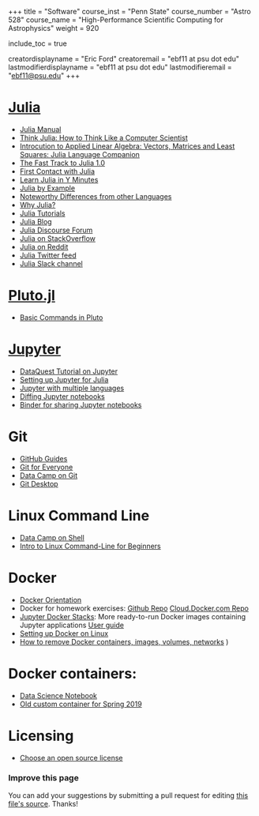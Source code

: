 +++
title = "Software"
course_inst = "Penn State"
course_number = "Astro 528"
course_name = "High-Performance Scientific Computing for Astrophysics"
weight = 920

include_toc = true

creatordisplayname = "Eric Ford"
creatoremail = "ebf11 at psu dot edu"
lastmodifierdisplayname = "ebf11 at psu dot edu"
lastmodifieremail = "ebf11@psu.edu"
+++


# [Julia](https://julialang.org/)

- [Julia Manual](http://docs.julialang.org/en/v1.0/)
- [Think Julia: How to Think Like a Computer Scientist](https://benlauwens.github.io/ThinkJulia.jl/latest/book.html)
- [Introcution to Applied Linear Algebra: Vectors, Matrices and Least Squares: Julia Language Companion](http://vmls-book.stanford.edu/vmls-julia-companion.pdf)
- [The Fast Track to Julia 1.0](https://juliadocs.github.io/Julia-Cheat-Sheet/)
- [First Contact with Julia](assets/nb02-first-contact-julia.html)
- [Learn Julia in Y Minutes](https://learnxinyminutes.com/docs/julia/)
- [Julia by Example](https://juliabyexample.helpmanual.io/)
- [Noteworthy Differences from other Languages](https://docs.julialang.org/en/v1/manual/noteworthy-differences/)
- [Why Julia?](http://ucidatascienceinitiative.github.io/IntroToJulia/Html/WhyJulia)
- [Julia Tutorials](https://julialang.org/learning/)
- [Julia Blog](https://julialang.org/blog/)
- [Julia Discourse Forum](https://discourse.julialang.org/)
- [Julia on StackOverflow](https://stackoverflow.com/questions/tagged/julia-lang)
- [Julia on Reddit](https://www.reddit.com/r/Julia/)
- [Julia Twitter feed](https://twitter.com/hashtag/julialang?src=hash)
- [Julia Slack channel](https://julialang.slack.com/)

# [Pluto.jl](https://github.com/fonsp/Pluto.jl)

- [Basic Commands in Pluto](https://github.com/fonsp/Pluto.jl/wiki/%F0%9F%94%8E-Basic-Commands-in-Pluto)

# [Jupyter](https://jupyter.org/)

- [DataQuest Tutorial on Jupyter](https://www.dataquest.io/blog/jupyter-notebook-tutorial/)
- [Setting up Jupyter for Julia](https://julialang.github.io/IJulia.jl/stable/manual/installation/)
- [Jupyter with multiple languages](https://blog.jupyter.org/i-python-you-r-we-julia-baf064ca1fb6)
- [Diffing Jupyter notebooks](https://github.com/jupyter/nbdime#installation)
- [Binder for sharing Jupyter notebooks](https://mybinder.org/)


# Git

- [GitHub Guides](https://guides.github.com/)
- [Git for Everyone](https://thenewstack.io/tutorial-git-for-absolutely-everyone/)
- [Data Camp on Git](https://www.datacamp.com/courses/introduction-to-git-for-data-science)
- [Git Desktop](https://desktop.github.com/)

# Linux Command Line
- [Data Camp on Shell](https://www.datacamp.com/courses/introduction-to-shell)
- [Intro to Linux Command-Line for Beginners](http://www.tuxarena.com/static/intro_linux_cli.php)

# Docker

- [Docker Orientation](https://docs.docker.com/get-started/)
- Docker for homework exercises:  [Github Repo](https://github.com/PsuAstro528/notebook) [Cloud.Docker.com Repo](https://cloud.docker.com/u/astro528/repository/docker/astro528/notebook)
- [Jupyter Docker Stacks](https://github.com/jupyter/docker-stacks): More ready-to-run Docker images containing Jupyter applications [User guide](https://jupyter-docker-stacks.readthedocs.io/en/latest/)
- [Setting up Docker on Linux](https://docs.docker.com/install/linux/docker-ce/ubuntu/#set-up-the-repository)
- [How to remove Docker containers, images, volumes, networks](https://www.digitalocean.com/community/tutorials/how-to-remove-docker-images-containers-and-volumes)
)
# Docker containers:  
- [Data Science Notebook](https://github.com/jupyter/docker-stacks/tree/master/datascience-notebook)
- [Old custom container for Spring 2019](https://github.com/PsuAstro528/notebook)

# Licensing

- [Choose an open source license](https://choosealicense.com/)

### Improve this page
You can add your suggestions by submitting a pull request for editing [this file's source](https://github.com/PsuAstro528/Fall2021-website-src/blob/master/content/resources/software.md).  Thanks!
